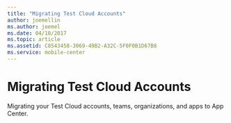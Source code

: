 ```yaml
---
title: "Migrating Test Cloud Accounts"
author: joemellin
ms.author: joemel
ms.date: 04/10/2017
ms.topic: article
ms.assetid: C8543458-3069-49B2-A32C-5F0F0B1D67B8
ms.service: mobile-center
---
```


# Migrating Test Cloud Accounts

Migrating your Test Cloud accounts, teams, organizations, and apps to App Center.
